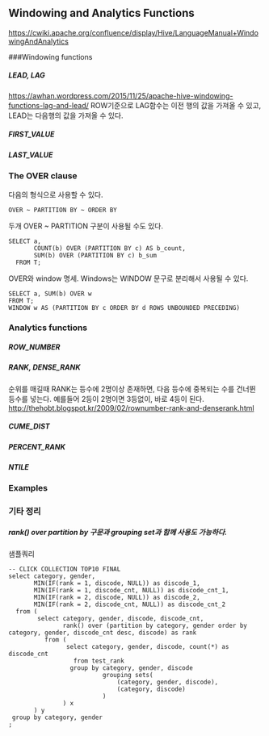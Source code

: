 ## Windowing and Analytics Functions
https://cwiki.apache.org/confluence/display/Hive/LanguageManual+WindowingAndAnalytics


###Windowing functions
##### LEAD, LAG
https://awhan.wordpress.com/2015/11/25/apache-hive-windowing-functions-lag-and-lead/
ROW기준으로 LAG함수는 이전 행의 값을 가져올 수 있고, LEAD는 다음행의 값을 가져올 수 있다.

##### FIRST_VALUE
##### LAST_VALUE

### The OVER clause
다음의 형식으로 사용할 수 있다.
```
OVER ~ PARTITION BY ~ ORDER BY
```

두개 OVER ~ PARTITION 구분이 사용될 수도 있다.
```
SELECT a,
       COUNT(b) OVER (PARTITION BY c) AS b_count,
       SUM(b) OVER (PARTITION BY c) b_sum
  FROM T;
```

OVER와 window 명세. Windows는 WINDOW 문구로 분리해서 사용될 수 있다.
```
SELECT a, SUM(b) OVER w
FROM T;
WINDOW w AS (PARTITION BY c ORDER BY d ROWS UNBOUNDED PRECEDING)
```

### Analytics functions
##### ROW_NUMBER
##### RANK, DENSE_RANK
순위를 매길때 RANK는 등수에 2명이상 존재하면, 다음 등수에 중복되는 수를 건너뛴 등수를 넣는다. 
예를들어 2등이 2명이면 3등없이, 바로 4등이 된다.
http://thehobt.blogspot.kr/2009/02/rownumber-rank-and-denserank.html
##### CUME_DIST
##### PERCENT_RANK
##### NTILE


### Examples

### 기타 정리
##### rank() over partition by 구문과 grouping set과 함께 사용도 가능하다.
샘플쿼리 
```
-- CLICK COLLECTION TOP10 FINAL
select category, gender, 
       MIN(IF(rank = 1, discode, NULL)) as discode_1,
       MIN(IF(rank = 1, discode_cnt, NULL)) as discode_cnt_1,
       MIN(IF(rank = 2, discode, NULL)) as discode_2,
       MIN(IF(rank = 2, discode_cnt, NULL)) as discode_cnt_2       
  from (
        select category, gender, discode, discode_cnt,
               rank() over (partition by category, gender order by category, gender, discode_cnt desc, discode) as rank
          from (
                select category, gender, discode, count(*) as discode_cnt
                  from test_rank
                 group by category, gender, discode    
                          grouping sets(
                              (category, gender, discode),
                              (category, discode)
                          )
               ) x
       ) y
 group by category, gender 
; 
```
